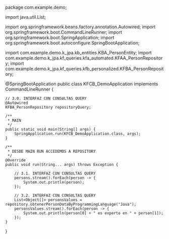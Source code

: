 package com.example.demo;

import java.util.List;

import org.springframework.beans.factory.annotation.Autowired;
import org.springframework.boot.CommandLineRunner;
import org.springframework.boot.SpringApplication;
import org.springframework.boot.autoconfigure.SpringBootApplication;

import com.example.demo.k_jpa.kb_entities.KBA_PersonEntity;
import com.example.demo.k_jpa.kf_queries.kfa_automated.KFAA_PersonRepository;
import com.example.demo.k_jpa.kf_queries.kfb_personalized.KFBA_PersonRepository;

@SpringBootApplication
public class KFCB_DemoApplication implements CommandLineRunner {

	// 3.0. INTERFAZ CON CONSULTAS QUERY
	@Autowired
	KFBA_PersonRepository repositoryQuery;

	/**
	 * MAIN
	 */
	public static void main(String[] args) {
		SpringApplication.run(KFCB_DemoApplication.class, args);
	}

	/**
	 * DESDE MAIN RUN ACCEDEMOS A REPOSITORY
	 */
	@Override
	public void run(String... args) throws Exception {

		// 3.1. INTERFAZ CON CONSULTAS QUERY
		persons.stream().forEach(person -> {
			System.out.println(person);
		});

		// 3.2. INTERFAZ CON CONSULTAS QUERY
		List<Object[]> personsValues = repository.obtenerPersonDataByProgrammingLanguage("Java");
		personsValues.stream().forEach(person -> {
			System.out.println(person[0] + " es experto en " + person[1]);
		});
	}

}
